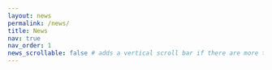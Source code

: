 ```yaml
---
layout: news
permalink: /news/
title: News
nav: true
nav_order: 1
news_scrollable: false # adds a vertical scroll bar if there are more than 3 news items
---
```

